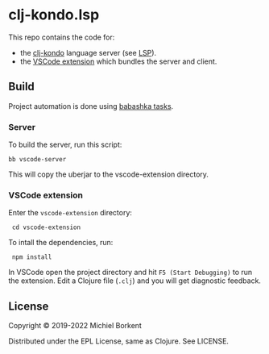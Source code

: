 # clj-kondo.lsp

This repo contains the code for:

- the [clj-kondo](https://github.com/borkdude/clj-kondo) language server (see [LSP](https://microsoft.github.io/language-server-protocol/)).
- the [VSCode extension](https://marketplace.visualstudio.com/items?itemName=borkdude.clj-kondo) which bundles the server and client.

## Build

Project automation is done using [babashka tasks](https://book.babashka.org/#tasks).

### Server

To build the server, run this script:

    bb vscode-server

This will copy the uberjar to the vscode-extension directory.

### VSCode extension

Enter the `vscode-extension` directory:

     cd vscode-extension

To intall the dependencies, run:

     npm install

In VSCode open the project directory and hit `F5 (Start Debugging)` to run the
extension. Edit a Clojure file (`.clj`) and you will get diagnostic feedback.

## License

Copyright © 2019-2022 Michiel Borkent

Distributed under the EPL License, same as Clojure. See LICENSE.
